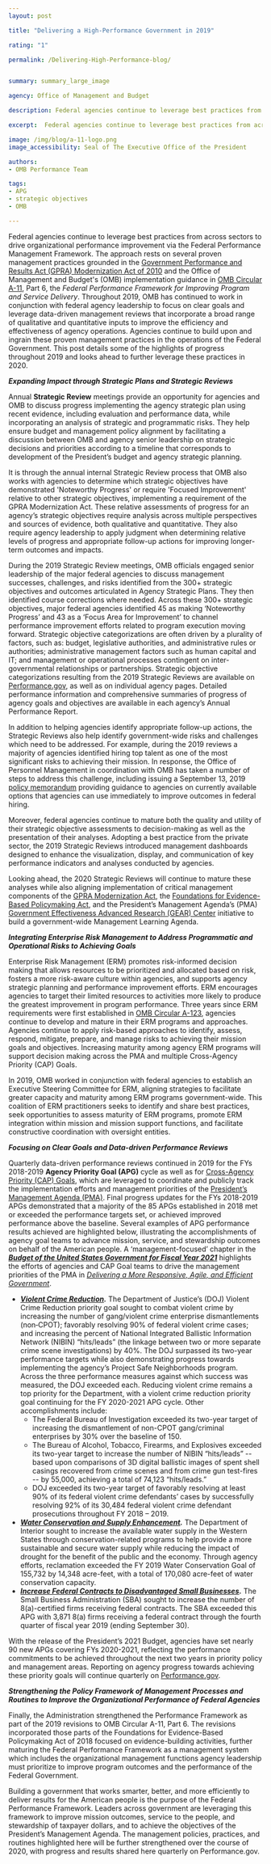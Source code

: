 ```yaml
---
layout: post

title: "Delivering a High-Performance Government in 2019"

rating: "1"

permalink: /Delivering-High-Performance-blog/


summary: summary_large_image

agency: Office of Management and Budget

description: Federal agencies continue to leverage best practices from across sectors to drive organizational performance improvement via the Federal Performance Management Framework.

excerpt:  Federal agencies continue to leverage best practices from across sectors to drive organizational performance improvement via the Federal Performance Management Framework

image: /img/blog/a-11-logo.png
image_accessibility: Seal of The Executive Office of the President

authors:
- OMB Performance Team

tags:
- APG
- strategic objectives
- OMB

---
```

Federal agencies continue to leverage best practices from across sectors to drive organizational performance improvement via the Federal Performance Management Framework. The approach rests on several proven management practices grounded in the [Government Performance and Results Act (GPRA) Modernization Act of 2010](https://www.govinfo.gov/content/pkg/PLAW-111publ352/pdf/PLAW-111publ352.pdf) and the Office of Management and Budget's (OMB) implementation guidance in [OMB Circular A-11](https://www.whitehouse.gov/wp-content/uploads/2018/06/a11.pdf), Part 6, the *Federal Performance Framework for Improving Program and Service Delivery*. Throughout 2019, OMB has continued to work in conjunction with federal agency leadership to focus on clear goals and leverage data-driven management reviews that incorporate a broad range of qualitative and quantitative inputs to improve the efficiency and effectiveness of agency operations. Agencies continue to build upon and ingrain these proven management practices in the operations of the Federal Government. This post details some of the highlights of progress throughout 2019 and looks ahead to further leverage these practices in 2020.

***Expanding Impact through Strategic Plans and Strategic Reviews***

Annual **Strategic Review** meetings provide an opportunity for agencies and OMB to discuss progress implementing the agency strategic plan using recent evidence, including evaluation and performance data, while incorporating an analysis of strategic and programmatic risks. They help ensure budget and management policy alignment by facilitating a discussion between OMB and agency senior leadership on strategic decisions and priorities according to a timeline that corresponds to development of the President’s budget and agency strategic planning.

It is through the annual internal Strategic Review process that OMB also works with agencies to determine which strategic objectives have demonstrated 'Noteworthy Progress' or require 'Focused Improvement' relative to other strategic objectives, implementing a requirement of the GPRA Modernization Act. These relative assessments of progress for an agency’s strategic objectives require analysis across multiple perspectives and sources of evidence, both qualitative and quantitative. They also require agency leadership to apply judgment when determining relative levels of progress and appropriate follow-up actions for improving longer-term outcomes and impacts.

During the 2019 Strategic Review meetings, OMB officials engaged senior leadership of the major federal agencies to discuss management successes, challenges, and risks identified from the 300+ strategic objectives and outcomes articulated in Agency Strategic Plans. They then identified course corrections where needed. Across these 300+ strategic objectives, major federal agencies identified 45 as making ‘Noteworthy Progress’ and 43 as a ‘Focus Area for Improvement’ to channel performance improvement efforts related to program execution moving forward. Strategic objective categorizations are often driven by a plurality of factors, such as: budget, legislative authorities, and administrative rules or authorities; administrative management factors such as human capital and IT; and management or operational processes contingent on inter-governmental relationships or partnerships. Strategic objective categorizations resulting from the 2019 Strategic Reviews are available on [Performance.gov]({{site.baseurl}}/about/2019-SR-Categorizations.pdf), as well as on individual agency pages. Detailed performance information and comprehensive summaries of progress of agency goals and objectives are available in each agency’s Annual Performance Report.

In addition to helping agencies identify appropriate follow-up actions, the Strategic Reviews also help identify government-wide risks and challenges which need to be addressed. For example, during the 2019 reviews a majority of agencies identified hiring top talent as one of the most significant risks to achieving their mission. In response, the Office of Personnel Management in coordination with OMB has taken a number of steps to address this challenge, including issuing a September 13, 2019 [policy memorandum](https://www.chcoc.gov/content/improving-federal-hiring-through-use-effective-assessment-strategies-advance-mission) providing guidance to agencies on currently available options that agencies can use immediately to improve outcomes in federal hiring.

Moreover, federal agencies continue to mature both the quality and utility of their strategic objective assessments to decision-making as well as the presentation of their analyses. Adopting a best practice from the private sector, the 2019 Strategic Reviews introduced management dashboards designed to enhance the visualization, display, and communication of key performance indicators and analyses conducted by agencies.

Looking ahead, the 2020 Strategic Reviews will continue to mature these analyses while also aligning implementation of critical management components of the [GPRA Modernization Act](https://www.govinfo.gov/content/pkg/PLAW-111publ352/pdf/PLAW-111publ352.pdf), the [Foundations for Evidence-Based Policymaking Act](https://www.congress.gov/115/plaws/publ435/PLAW-115publ435.pdf), and the President’s Management Agenda’s (PMA) [Government Effectiveness Advanced Research (GEAR) Center](https://www.performance.gov/GEARcenter/) initiative to build a government-wide Management Learning Agenda.

***Integrating Enterprise Risk Management to Address Programmatic and Operational Risks to Achieving Goals***

Enterprise Risk Management (ERM) promotes risk-informed decision making that allows resources to be prioritized and allocated based on risk, fosters a more risk-aware culture within agencies, and supports agency strategic planning and performance improvement efforts. ERM encourages agencies to target their limited resources to activities more likely to produce the greatest improvement in program performance. Three years since ERM requirements were first established in [OMB Circular A-123](https://www.whitehouse.gov/sites/whitehouse.gov/files/omb/memoranda/2016/m-16-17.pdf), agencies continue to develop and mature in their ERM programs and approaches. Agencies continue to apply risk-based approaches to identify, assess, respond, mitigate, prepare, and manage risks to achieving their mission goals and objectives. Increasing maturity among agency ERM programs will support decision making across the PMA and multiple Cross-Agency Priority (CAP) Goals.

In 2019, OMB worked in conjunction with federal agencies to establish an Executive Steering Committee for ERM, aligning strategies to facilitate greater capacity and maturity among ERM programs government-wide. This coalition of ERM practitioners seeks to identify and share best practices, seek opportunities to assess maturity of ERM programs, promote ERM integration within mission and mission support functions, and facilitate constructive coordination with oversight entities.

***Focusing on Clear Goals and Data-driven Performance Reviews***

Quarterly data-driven performance reviews continued in 2019 for the FYs 2018-2019 **Agency Priority Goal (APG)** cycle as well as for [Cross-Agency Priority (CAP) Goals](https://www.performance.gov/CAP/overview/), which are leveraged to coordinate and publicly track the implementation efforts and management priorities of the [President’s Management Agenda (PMA)](https://www.performance.gov/PMA/PMA.html). Final progress updates for the FYs 2018-2019 APGs demonstrated that a majority of the 85 APGs established in 2018 met or exceeded the performance targets set, or achieved improved performance above the baseline. Several examples of APG performance results achieved are highlighted below, illustrating the accomplishments of agency goal teams to advance mission, service, and stewardship outcomes on behalf of the American people. A ‘management-focused’ chapter in the ***[Budget of the United States Government for Fiscal Year 2021](https://www.whitehouse.gov/wp-content/uploads/2020/02/budget_fy21.pdf )*** highlights the efforts of agencies and CAP Goal teams to drive the management priorities of the PMA in *[Delivering a More Responsive, Agile, and Efficient Government](https://www.whitehouse.gov/wp-content/uploads/2020/02/budget_fy21.pdf#page=25)*.

* ***[Violent Crime Reduction]({{site.baseurl}}/doj/2018-2019-apg/).*** The Department of Justice’s (DOJ) Violent Crime Reduction priority goal sought to combat violent crime by increasing the number of gang/violent crime enterprise dismantlements (non‐CPOT); favorably resolving 90% of federal violent crime cases; and increasing the percent of National Integrated Ballistic Information Network (NIBIN) “hits/leads” (the linkage between two or more separate crime scene investigations) by 40%. The DOJ surpassed its two-year performance targets while also demonstrating progress towards implementing the agency’s Project Safe Neighborhoods program. Across the three performance measures against which success was measured, the DOJ exceeded each. Reducing violent crime remains a top priority for the Department, with a violent crime reduction priority goal continuing for the FY 2020-2021 APG cycle. Other accomplishments include:
  * The Federal Bureau of Investigation exceeded its two-year target of increasing the dismantlement of non-CPOT gang/criminal enterprises by 30% over the baseline of 150.
  * The Bureau of Alcohol, Tobacco, Firearms, and Explosives exceeded its two-year target to increase the number of NIBIN “hits/leads” -- based upon comparisons of 3D digital ballistic images of spent shell casings recovered from crime scenes and from crime gun test-fires -- by 55,000, achieving a total of 74,123 “hits/leads.”
  * DOJ exceeded its two-year target of favorably resolving at least 90% of its federal violent crime defendants’ cases by successfully resolving 92% of its 30,484 federal violent crime defendant prosecutions throughout FY 2018 – 2019.
* ***[Water Conservation and Supply Enhancement]({{site.baseurl}}/interior/2018-2019-apg/).*** The Department of Interior sought to increase the available water supply in the Western States through conservation-related programs to help provide a more sustainable and secure water supply while reducing the impact of drought for the benefit of the public and the economy. Through agency efforts, reclamation exceeded the FY 2019 Water Conservation Goal of 155,732 by 14,348 acre-feet, with a total of 170,080 acre-feet of water conservation capacity.
* ***[Increase Federal Contracts to Disadvantaged Small Businesses]({{site.baseurl}}/sba/2018-2019-apg/).*** The Small Business Administration (SBA) sought to increase the number of 8(a)-certified firms receiving federal contracts. The SBA exceeded this APG with 3,871 8(a) firms receiving a federal contract through the fourth quarter of fiscal year 2019 (ending September 30).

With the release of the President’s 2021 Budget, agencies have set nearly 90 new APGs covering FYs 2020-2021, reflecting the performance commitments to be achieved throughout the next two years in priority policy and management areas. Reporting on agency progress towards achieving these priority goals will continue quarterly on [Performance.gov](www.performance.gov).

***Strengthening the Policy Framework of Management Processes and Routines to Improve the Organizational Performance of Federal Agencies***

Finally, the Administration strengthened the Performance Framework as part of the 2019 revisions to OMB Circular A-11, Part 6. The revisions incorporated those parts of the Foundations for Evidence-Based Policymaking Act of 2018 focused on evidence-building activities, further maturing the Federal Performance Framework as a management system which includes the organizational management functions agency leadership must prioritize to improve program outcomes and the performance of the Federal Government.

Building a government that works smarter, better, and more efficiently to deliver results for the American people is the purpose of the Federal Performance Framework. Leaders across government are leveraging this framework to improve mission outcomes, service to the people, and stewardship of taxpayer dollars, and to achieve the objectives of the President’s Management Agenda.  The management policies, practices, and routines highlighted here will be further strengthened over the course of 2020, with progress and results shared here quarterly on Performance.gov.
